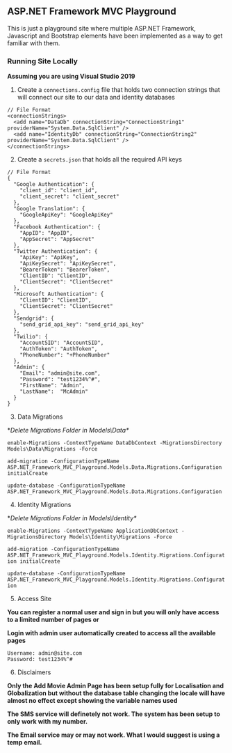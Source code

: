 ## ASP.NET Framework MVC Playground

This is just a playground site where multiple ASP.NET Framework, Javascript and Bootstrap elements have been implemented as a way to get familiar with them.

### Running Site Locally

**Assuming you are using Visual Studio 2019**

1. Create a `connections.config` file that holds two connection strings that will connect our site to
our data and identity databases

```
// File Format
<connectionStrings>
  <add name="DataDb" connectionString="ConnectionString1" providerName="System.Data.SqlClient" />
  <add name="IdentityDb" connectionString="ConnectionString2" providerName="System.Data.SqlClient" />
</connectionStrings>
```

2. Create a `secrets.json` that holds all the required API keys 

```
// File Format
{
  "Google Authentication": {
    "client_id": "client_id",
    "client_secret": "client_secret"
  },
  "Google Translation": {
    "GoogleApiKey": "GoogleApiKey"
  },
  "Facebook Authentication": {
    "AppID": "AppID",
    "AppSecret": "AppSecret"
  },
  "Twitter Authentication": {
    "ApiKey": "ApiKey",
    "ApiKeySecret": "ApiKeySecret",
    "BearerToken": "BearerToken",
    "ClientID": "ClientID",
    "ClientSecret": "ClientSecret"
  },
  "Microsoft Authentication": {
    "ClientID": "ClientID",
    "ClientSecret": "ClientSecret"
  },
  "Sendgrid": {
    "send_grid_api_key": "send_grid_api_key"
  },
  "Twilio": {
    "AccountSID": "AccountSID",
    "AuthToken": "AuthToken",
    "PhoneNumber": "+PhoneNumber"
  },
  "Admin": {
    "Email": "admin@site.com",
    "Password": "test1234%^#",
    "FirstName": "Admin",
    "LastName":  "McAdmin"
  }
}
```

3. Data Migrations

**Delete Migrations Folder in Models\Data\**

`enable-Migrations -ContextTypeName DataDbContext -MigrationsDirectory Models\Data\Migrations -Force`

`add-migration -ConfigurationTypeName ASP.NET_Framework_MVC_Playground.Models.Data.Migrations.Configuration initialCreate`

`update-database -ConfigurationTypeName ASP.NET_Framework_MVC_Playground.Models.Data.Migrations.Configuration`

4. Identity Migrations

**Delete Migrations Folder in Models\Identity\**

`enable-Migrations -ContextTypeName ApplicationDbContext -MigrationsDirectory Models\Identity\Migrations -Force`

`add-migration -ConfigurationTypeName ASP.NET_Framework_MVC_Playground.Models.Identity.Migrations.Configuration initialCreate`

`update-database -ConfigurationTypeName ASP.NET_Framework_MVC_Playground.Models.Identity.Migrations.Configuration`

5. Access Site

**You can register a normal user and sign in but you will only have access to a limited number of pages or**

**Login with admin user automatically created to access all the available pages**

```
Username: admin@site.com
Password: test1234%^#
```

6. Disclaimers

**Only the Add Movie Admin Page has been setup fully for Localisation and Globalization but without the database table changing the locale will have almost no effect except showing the variable names used**

**The SMS service will definetely not work. The system has been setup to only work with my number.**

**The Email service may or may not work. What I would suggest is using a temp email.**
